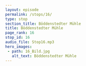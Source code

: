 ```yaml
---
layout: episode
permalink: /stops/16/
type: stop
section_title: Böddenstedter Mühle
title: Böddenstedter Mühle
page_rank: 16
stop_id: 16
audio_file: Stop16.mp3
hero_images:
 - path: 16_Bild.jpg
   alt_text: Böddenstedter Mühle
---
```

